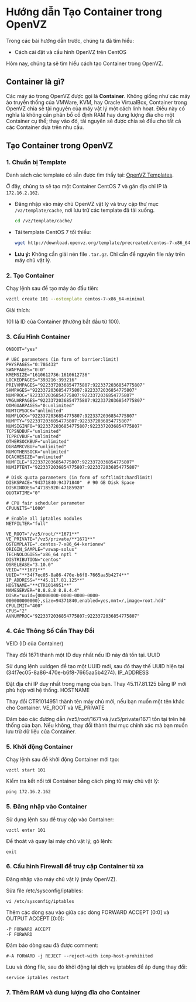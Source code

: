 # Hướng dẫn Tạo Container trong OpenVZ

Trong các bài hướng dẫn trước, chúng ta đã tìm hiểu:

- Cách cài đặt và cấu hình OpenVZ trên CentOS

Hôm nay, chúng ta sẽ tìm hiểu cách tạo Container trong OpenVZ.

## Container là gì?

Các máy ảo trong OpenVZ được gọi là **Container**. Không giống như các máy ảo truyền thống của VMWare, KVM, hay Oracle VirtualBox, Container trong OpenVZ chia sẻ tài nguyên của máy vật lý một cách linh hoạt. Điều này có nghĩa là không cần phân bổ cố định RAM hay dung lượng đĩa cho một Container cụ thể; thay vào đó, tài nguyên sẽ được chia sẻ đều cho tất cả các Container dựa trên nhu cầu.

## Tạo Container trong OpenVZ

### 1. Chuẩn bị Template

Danh sách các template có sẵn được tìm thấy tại: [OpenVZ Templates](http://openvz.org/Download/template/precreated).

Ở đây, chúng ta sẽ tạo một Container CentOS 7 và gán địa chỉ IP là `172.16.2.162`.

- Đăng nhập vào máy chủ OpenVZ vật lý và truy cập thư mục `/vz/template/cache`, nơi lưu trữ các template đã tải xuống.

    ```bash
    cd /vz/template/cache/
    ```

- Tải template CentOS 7 tối thiểu:

    ```bash
    wget http://download.openvz.org/template/precreated/centos-7-x86_64-minimal.tar.gz
    ```

- **Lưu ý:** Không cần giải nén file `.tar.gz`. Chỉ cần để nguyên file này trên máy chủ vật lý.

### 2. Tạo Container

Chạy lệnh sau để tạo máy ảo đầu tiên:

```bash
vzctl create 101 --ostemplate centos-7-x86_64-minimal
```
Giải thích:

101 là ID của Container (thường bắt đầu từ 100).

### 3. Cấu Hình Container
```
ONBOOT="yes"

# UBC parameters (in form of barrier:limit)
PHYSPAGES="0:786432"
SWAPPAGES="0:0"
KMEMSIZE="1610612736:1610612736"
LOCKEDPAGES="393216:393216"
PRIVVMPAGES="9223372036854775807:9223372036854775807"
SHMPAGES="9223372036854775807:9223372036854775807"
NUMPROC="9223372036854775807:9223372036854775807"
VMGUARPAGES="9223372036854775807:9223372036854775807"
OOMGUARPAGES="0:unlimited"
NUMTCPSOCK="unlimited"
NUMFLOCK="9223372036854775807:9223372036854775807"
NUMPTY="9223372036854775807:9223372036854775807"
NUMSIGINFO="9223372036854775807:9223372036854775807"
TCPSNDBUF="unlimited"
TCPRCVBUF="unlimited"
OTHERSOCKBUF="unlimited"
DGRAMRCVBUF="unlimited"
NUMOTHERSOCK="unlimited"
DCACHESIZE="unlimited"
NUMFILE="9223372036854775807:9223372036854775807"
NUMIPTENT="9223372036854775807:9223372036854775807"

# Disk quota parameters (in form of softlimit:hardlimit)
DISKSPACE="94371840:94371840"  # 90 GB Disk Space
DISKINODES="47185920:47185920"
QUOTATIME="0"

# CPU fair scheduler parameter
CPUUNITS="1000"

# Enable all iptables modules
NETFILTER="full"

VE_ROOT="/vz5/root/**1671**"
VE_PRIVATE="/vz5/private/**1671**"
OSTEMPLATE=".centos-7-x86_64-kerionew"
ORIGIN_SAMPLE="vswap-solus"
TECHNOLOGIES="x86_64 nptl "
DISTRIBUTION="centos"
OSRELEASE="3.10.0"
VEID="**1671**"
UUID="**34f7ec05-8a86-470e-b6f8-7665aa5b4274**"
IP_ADDRESS="**45.117.81.125**"
HOSTNAME="**CTR1014951**"
NAMESERVER="8.8.8.8 8.8.4.4"
DISK="uuid={00000000-0000-0000-0000-000000000000},size=94371840,enabled=yes,mnt=/,image=root.hdd"
CPULIMIT="400"
CPUS="2"
AVNUMPROC="9223372036854775807:9223372036854775807"
```
### 4. Các Thông Số Cần Thay Đổi

VEID (ID của Container)

Thay đổi 1671 thành một ID duy nhất nếu ID này đã tồn tại.
UUID

Sử dụng lệnh uuidgen để tạo một UUID mới, sau đó thay thế UUID hiện tại (34f7ec05-8a86-470e-b6f8-7665aa5b4274).
IP_ADDRESS

Đặt địa chỉ IP duy nhất trong mạng của bạn. Thay 45.117.81.125 bằng IP mới phù hợp với hệ thống.
HOSTNAME

Thay đổi CTR1014951 thành tên máy chủ mới, nếu bạn muốn một tên khác cho Container.
VE_ROOT và VE_PRIVATE

Đảm bảo các đường dẫn /vz5/root/1671 và /vz5/private/1671 tồn tại trên hệ thống của bạn. Nếu không, thay đổi thành thư mục chính xác mà bạn muốn lưu trữ dữ liệu của Container.
### 5. Khởi động Container

Chạy lệnh sau để khởi động Container mới tạo:

```
vzctl start 101
```
Kiểm tra kết nối tới Container bằng cách ping từ máy chủ vật lý:

```
ping 172.16.2.162
```
### 5. Đăng nhập vào Container
Sử dụng lệnh sau để truy cập vào Container:

```
vzctl enter 101
```
Để thoát và quay lại máy chủ vật lý, gõ lệnh:

```
exit
```
### 6. Cấu hình Firewall để truy cập Container từ xa
Đăng nhập vào máy chủ vật lý (máy OpenVZ).

Sửa file /etc/sysconfig/iptables:

```
vi /etc/sysconfig/iptables
```
Thêm các dòng sau vào giữa các dòng FORWARD ACCEPT [0:0] và OUTPUT ACCEPT [0:0]:
```
-P FORWARD ACCEPT
-F FORWARD
```
Đảm bảo dòng sau đã được comment:

```
#-A FORWARD -j REJECT --reject-with icmp-host-prohibited
```
Lưu và đóng file, sau đó khởi động lại dịch vụ iptables để áp dụng thay đổi:

```
service iptables restart
```
### 7. Thêm RAM và dung lượng đĩa cho Container

